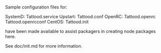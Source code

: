 Sample configuration files for:

SystemD: Tattood.service
Upstart: Tattood.conf
OpenRC:  Tattood.openrc
         Tattood.openrcconf
CentOS:  Tattood.init

have been made available to assist packagers in creating node packages here.

See doc/init.md for more information.
